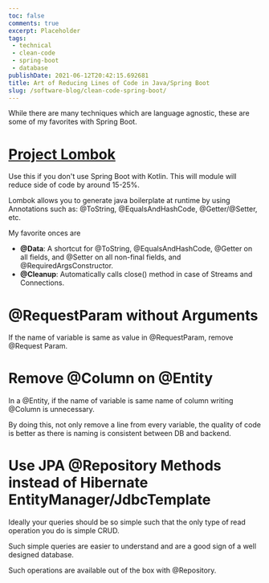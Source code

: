 ```yaml
---
toc: false
comments: true
excerpt: Placeholder 
tags:
 - technical
 - clean-code
 - spring-boot
 - database
publishDate: 2021-06-12T20:42:15.692681
title: Art of Reducing Lines of Code in Java/Spring Boot
slug: /software-blog/clean-code-spring-boot/
---
```


While there are many techniques which are language agnostic, these are some of my favorites with Spring Boot.

# [Project Lombok](https://projectlombok.org/features/all)

Use this if you don't use Spring Boot with Kotlin. This will module will reduce side of code by around 15-25%.

Lombok allows you to generate java boilerplate at runtime by using Annotations such as: @ToString, @EqualsAndHashCode, @Getter/@Setter, etc.

My favorite onces are
- **@Data**: A shortcut for @ToString, @EqualsAndHashCode, @Getter on all fields, and @Setter on all non-final fields, and @RequiredArgsConstructor.
- **@Cleanup**: Automatically calls close() method in case of Streams and Connections.

# @RequestParam without Arguments

If the name of variable is same as value in @RequestParam, remove @Request Param.

# Remove @Column on @Entity

In a @Entity, if the name of variable is same name of column writing @Column is unnecessary.

By doing this, not only remove a line from every variable, the quality of code is better as there is naming is consistent between DB and backend.

# Use JPA @Repository Methods instead of Hibernate EntityManager/JdbcTemplate

Ideally your queries should be so simple such that the only type of read operation you do is simple CRUD.

Such simple queries are easier to understand and are a good sign of a well designed database.

Such operations are available out of the box with @Repository.
